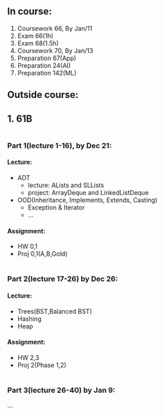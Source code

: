 ## In course:
1. Coursework 66, By Jan/11
2. Exam 66(1h)
3. Exam 68(1.5h)
5. Coursework 70, By Jan/13
6. Preparation 67(App)
7. Preparation 24(AI)
8. Preparation 142(ML)

## Outside course:
## 1. 61B
#
### Part 1(lecture 1-16), by Dec 21: 
#### Lecture:
- ADT
    - lecture: ALists and SLLists
    - project: ArrayDeque and LinkedListDeque
- OOD(Inheritance, Implements, Extends, Casting)
    - Exception & Iterator
    - ...
#### Assignment:
- HW 0,1
- Proj 0,1(A,B,Gold)
#
### Part 2(lecture 17-26) by Dec 26:
#### Lecture:
- Trees(BST,Balanced BST)
- Hashing
- Heap
#### Assignment:
- HW 2,3
- Proj 2(Phase 1,2)
#
### Part 3(lecture 26-40) by Jan 9: 
...

